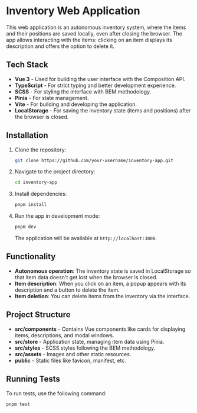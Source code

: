 # Inventory Web Application

This web application is an autonomous inventory system, where the items and their positions are saved locally, even after closing the browser. The app allows interacting with the items: clicking on an item displays its description and offers the option to delete it.

## Tech Stack

- **Vue 3** - Used for building the user interface with the Composition API.
- **TypeScript** - For strict typing and better development experience.
- **SCSS** - For styling the interface with BEM methodology.
- **Pinia** - For state management.
- **Vite** - For building and developing the application.
- **LocalStorage** - For saving the inventory state (items and positions) after the browser is closed.

## Installation

1. Clone the repository:

   ```bash
   git clone https://github.com/your-username/inventory-app.git
   ```

2. Navigate to the project directory:

   ```bash
   cd inventory-app
   ```

3. Install dependencies:

   ```bash
   pnpm install
   ```

4. Run the app in development mode:

   ```bash
   pnpm dev
   ```

   The application will be available at `http://localhost:3000`.

## Functionality

- **Autonomous operation**: The inventory state is saved in LocalStorage so that item data doesn't get lost when the browser is closed.
- **Item description**: When you click on an item, a popup appears with its description and a button to delete the item.
- **Item deletion**: You can delete items from the inventory via the interface.

## Project Structure

- **src/components** - Contains Vue components like cards for displaying items, descriptions, and modal windows.
- **src/store** - Application state, managing item data using Pinia.
- **src/styles** - SCSS styles following the BEM methodology.
- **src/assets** - Images and other static resources.
- **public** - Static files like favicon, manifest, etc.

## Running Tests

To run tests, use the following command:

```bash
pnpm test
```
